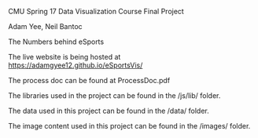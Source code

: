 CMU Spring 17 Data Visualization Course Final Project

Adam Yee, Neil Bantoc

The Numbers behind eSports

The live website is being hosted at https://adamgyee12.github.io/eSportsVis/

The process doc can be found at ProcessDoc.pdf

The libraries used in the project can be found in the /js/lib/ folder.

The data used in this project can be found in the /data/ folder.

The image content used in this project can be found in the /images/ folder.
